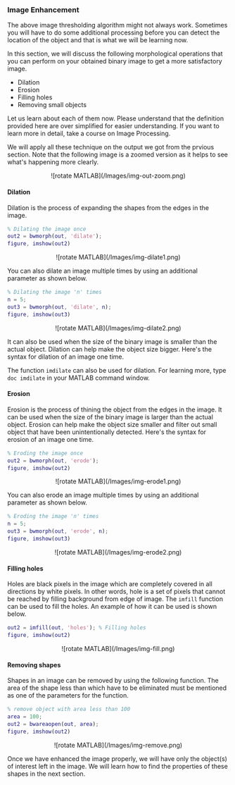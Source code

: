 ### Image Enhancement

The above image thresholding algorithm might not always work. Sometimes you will have to do some additional processing before you can detect the location of the object and that is what we will be learning now.

In this section, we will discuss the following morphological operations that you can perform on your obtained binary image to get a more satisfactory image.
* Dilation
* Erosion
* Filling holes
* Removing small objects

Let us learn about each of them now. Please understand that the definition provided here are over simplified for easier understanding. If you want to learn more in detail, take a course on Image Processing.

We will apply all these technique on the output we got from the prvious section. Note that the following image is a zoomed version as it helps to see what's happening more clearly.

<div class="row" style="text-align:center;">
	![rotate MATLAB](/Images/img-out-zoom.png)
</div>

#### Dilation

Dilation is the process of expanding the shapes from the edges in the image. 

```MATLAB
% Dilating the image once
out2 = bwmorph(out, 'dilate'); 
figure, imshow(out2)
```
<div class="row" style="text-align:center;">
	![rotate MATLAB](/Images/img-dilate1.png)
</div>


You can also dilate an image multiple times by using an additional parameter as shown below.

```MATLAB
% Dilating the image 'n' times
n = 5;
out3 = bwmorph(out, 'dilate', n);
figure, imshow(out3)
```

<div class="row" style="text-align:center;">
	![rotate MATLAB](/Images/img-dilate2.png)
</div>

It can also be used when the size of the binary image is smaller than the actual object. Dilation can help make the object size bigger. Here's the syntax for dilation of an image one time.

The function `imdilate` can also be used for dilation. For learning more, type `doc imdilate` in your MATLAB command window.

#### Erosion

Erosion is the process of thining the object from the edges in the image. It can be used when the size of the binary image is larger than the actual object. Erosion can help make the object size smaller and filter out small object that have been unintentionally detected. Here's the syntax for erosion of an image one time.

```MATLAB
% Eroding the image once
out2 = bwmorph(out, 'erode'); 
figure, imshow(out2)
```

<div class="row" style="text-align:center;">
	![rotate MATLAB](/Images/img-erode1.png)
</div>

You can also erode an image multiple times by using an additional parameter as shown below.

```MATLAB
% Eroding the image 'n' times
n = 5;
out3 = bwmorph(out, 'erode', n);
figure, imshow(out3)
```

<div class="row" style="text-align:center;">
	![rotate MATLAB](/Images/img-erode2.png)
</div>

#### Filling holes

Holes are black pixels in the image which are completely covered in all directions by white pixels. In other words, hole is a set of pixels that cannot be reached by filling background from edge of image. The `imfill` function can be used to fill the holes. An example of how it can be used is shown below.

```MATLAB
out2 = imfill(out, 'holes'); % Filling holes
figure, imshow(out2)
```

<div class="row" style="text-align:center;">
	![rotate MATLAB](/Images/img-fill.png)
</div>

#### Removing shapes

Shapes in an image can be removed by using the following function. The area of the shape less than which have to be eliminated must be mentioned as one of the parameters for the function.

```MATLAB
% remove object with area less than 100
area = 100;
out2 = bwareaopen(out, area); 
figure, imshow(out2)
```

<div class="row" style="text-align:center;">
	![rotate MATLAB](/Images/img-remove.png)
</div>

Once we have enhanced the image properly, we will have only the object(s) of interest left in the image. We will learn how to find the properties of these shapes in the next section.